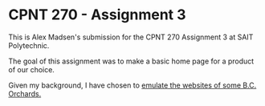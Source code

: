 # CPNT 270 - Assignment 3 

This is Alex Madsen's submission for the CPNT 270 Assignment 3 at SAIT 
Polytechnic. 

The goal of this assignment was to make a basic home page for a product of 
our choice. 

Given my background, I have chosen to [emulate the websites of some B.C. Orchards.](./inspirations.md "Inspirations") 